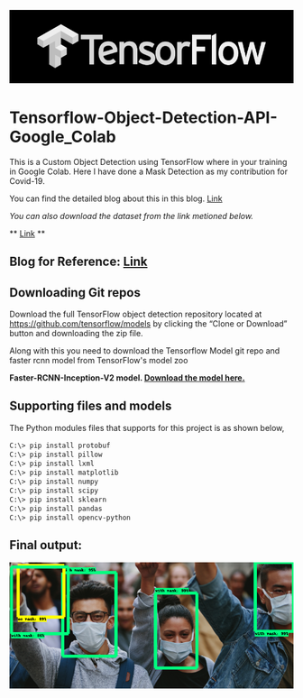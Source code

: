<p align="center">
  <img src="output/tf.jpg">
</p>

# Tensorflow-Object-Detection-API-Google_Colab

This is a Custom Object Detection using TensorFlow where in your training in Google Colab. Here I have done a Mask Detection as my contribution for Covid-19. 

You can find the detailed blog about this in this blog. [Link](https://medium.com/@narenltk/tensorflows-object-detection-api-using-google-collab-cb92d7f7b3cf?source=friends_link&sk=08eb1498bcc5bdc08f7d794b87b6d371)

*You can also download the dataset from the link metioned below.*

** [Link](https://github.com/prajnasb/observations) **

## Blog for Reference: [Link](https://medium.com/@narenltk/train-your-own-dataset-for-object-detector-with-tensorflows-object-detector-api-53f74467f6d4)

## Downloading Git repos

Download the full TensorFlow object detection repository located at https://github.com/tensorflow/models by clicking the “Clone or Download” button and downloading the zip file.

Along with this you need to download the Tensorflow Model git repo and faster rcnn model from TensorFlow's model zoo

**Faster-RCNN-Inception-V2 model. [Download the model here.](http://download.tensorflow.org/models/object_detection/faster_rcnn_inception_v2_coco_2018_01_28.tar.gz)**

## Supporting files and models

The Python modules files that supports for this project is as shown below,
  
```
C:\> pip install protobuf
C:\> pip install pillow
C:\> pip install lxml
C:\> pip install matplotlib
C:\> pip install numpy
C:\> pip install scipy
C:\> pip install sklearn
C:\> pip install pandas
C:\> pip install opencv-python
```
## Final output:

<p align="center">
  <img src="output/download.jpg">
</p>
